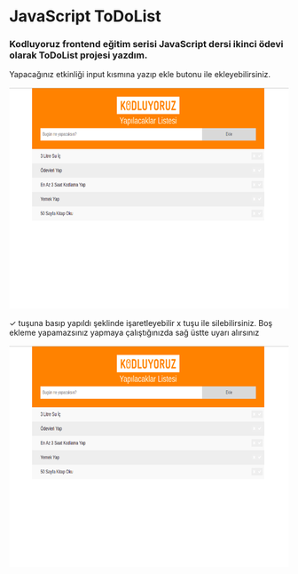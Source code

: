 # JavaScript ToDoList

### Kodluyoruz frontend eğitim serisi JavaScript dersi ikinci ödevi olarak ToDoList projesi yazdım.
 
<div>
<p> Yapacağınız etkinliği input kısmına yazıp ekle butonu ile ekleyebilirsiniz. </p>
<img src="ss1.png" alt="Instagram Login Page" width="750" height="400"/>
<br>
<p> ✓ tuşuna basıp yapıldı şeklinde işaretleyebilir x tuşu ile silebilirsiniz. Boş ekleme yapamazsınız yapmaya çalıştığınızda sağ üstte uyarı alırsınız </p>
<img src="ss1.png" alt="Instagram Login Page" width="750" height="400"/>
</div>